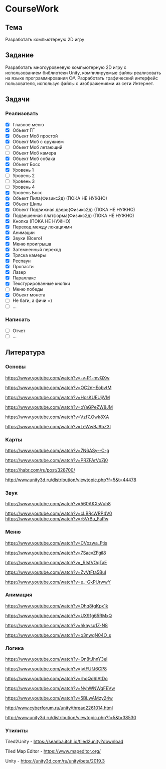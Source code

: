 # CourseWork

## Тема

Разработать компьютерную 2D игру

## Задание

Разработать многоуровневую компьютерную 2D игру с использованием библиотеки Unity, 
компилируемые файлы реализовать на языке программирования C#. Разработать графический 
интерфейс пользователя, используя файлы с изображениями из сети Интернет. 

## Задачи

### Реализовать 

- [X] Главное меню
- [X] Объект ГГ
- [X] Объект Моб простой
- [X] Объект Моб с оружием
- [ ] Объект Моб летающий
- [ ] Объект Моб камера
- [X] Объект Моб собака
- [X] Объект Босс
- [X] Уровень 1
- [ ] Уровень 2
- [ ] Уровень 3
- [ ] Уровень 4
- [X] Уровень Босс 
- [X] Объект Пила(Физикс2д) (ПОКА НЕ НУЖНО)
- [X] Объект Шипы
- [X] Объект Подвижная дверь(Физикс2д) (ПОКА НЕ НУЖНО)
- [X] Подвешенная платформа(Физикс2д) (ПОКА НЕ НУЖНО)
- [X] Кнопка (ПОКА НЕ НУЖНО)
- [X] Переход между локациями
- [X] Анимации 
- [X] Звуки (Всего)
- [X] Меню проигрыша
- [X] Затемненный переход
- [X] Тряска камеры 
- [X] Респаун
- [X] Пропасти
- [X] Лазер
- [X] Параллакс
- [X] Текстурированные кнопки
- [ ] Меню победы
- [X] Объект монета
- [ ] Не баги, а фичи =)
- [ ] ...

### Написать 

- [ ] Отчет
- [ ] ...

## Литература

### Основы

https://www.youtube.com/watch?v=-v-P1-mvQXw

https://www.youtube.com/watch?v=OC2nHEobvtM

https://www.youtube.com/watch?v=HcsKUEUijVM

https://www.youtube.com/watch?v=oYaGPeZW8JM

https://www.youtube.com/watch?v=Vzf7_Owk8XA

https://www.youtube.com/watch?v=LeWwBJ9bZ3I

### Карты 

https://www.youtube.com/watch?v=7N6ASy--C-g

https://www.youtube.com/watch?v=PRZFArVoZj0

https://habr.com/ru/post/328700/

http://www.unity3d.ru/distribution/viewtopic.php?f=5&t=44478


### Звук 

https://www.youtube.com/watch?v=560AKXsVuh8

https://www.youtube.com/watch?v=cLBRcWRP4V0
https://www.youtube.com/watch?v=r5VrBu_FaPw


### Меню

https://www.youtube.com/watch?v=CVxzwa_Ftis

https://www.youtube.com/watch?v=7SacvZFgiI8

https://www.youtube.com/watch?v=_RIsfVOqTaE

https://www.youtube.com/watch?v=ZyVtFta5BuI

https://www.youtube.com/watch?v=e_-GkPUrwwY

### Анимация

https://www.youtube.com/watch?v=Ohq8tgKpx1k

https://www.youtube.com/watch?v=UX91g65RMxQ

https://www.youtube.com/watch?v=hkaysu1Z-N8

https://www.youtube.com/watch?v=o3nwgN04O_s

### Логика

https://www.youtube.com/watch?v=Qn8tJhnY3eI

https://www.youtube.com/watch?v=jvtFUfJ6CP8

https://www.youtube.com/watch?v=rhoQd6IAtDo

https://www.youtube.com/watch?v=NyhWNWqFEVw

https://www.youtube.com/watch?v=5BLwAMzy24w

http://www.cyberforum.ru/unity/thread2261014.html

http://www.unity3d.ru/distribution/viewtopic.php?f=5&t=38530

### Утилиты

Tiled2Unity - https://seanba.itch.io/tiled2unity?download

Tiled Map Editor - https://www.mapeditor.org/

Unity - https://unity3d.com/ru/unity/beta/2019.3
